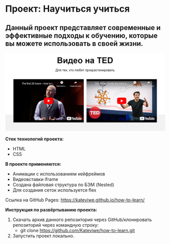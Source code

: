 # __Проект: Научиться учиться__

## Данный проект представляет современные и эффективные подходы к обучению, которые вы можете использовать в своей жизни.

<img src=./how-to-learn_readme-file.png />

__Стек технологий проекта:__
* HTML
* CSS

__В проекте применяются:__
* Анимации с использованием кейфреймов
* Видеовставки iframe
* Создана файловая структура по БЭМ (Nested)
* Для создания сеток используется flex

Ссылка на GitHub Pages:
<a target="_blank" href="https://kateviwe.github.io/how-to-learn/">https://kateviwe.github.io/how-to-learn/</a>

__Инструкция по развёртыванию проекта:__

1. Скачать архив данного репозитория через GitHub/клонировать репозиторий через командную строку:
    * git clone https://github.com/Kateviwe/how-to-learn.git
2. Запустить проект локально.
